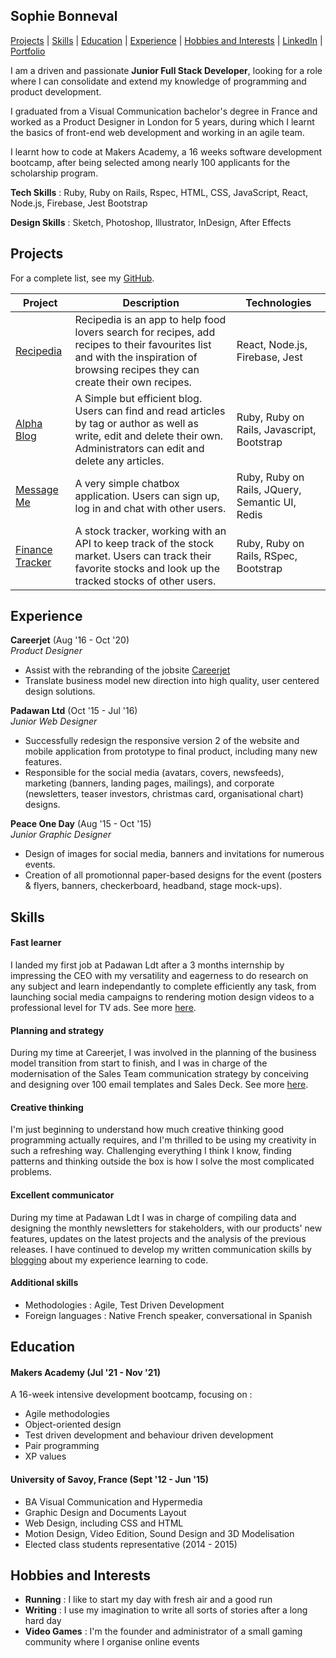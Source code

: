 ## Sophie Bonneval

[Projects](#projects) | [Skills](#skills) | [Education](#education) | [Experience](#experience) | [Hobbies and Interests](#hobbies-and-interests) | [LinkedIn](https://www.linkedin.com/in/sophie-bonneval-9b8b07a4/?originalSubdomain=uk) | [Portfolio](http://sophiebonneval.com/)

I am a driven and passionate **Junior Full Stack Developer**, looking for a role where I can consolidate and extend my knowledge of programming and product development.

I graduated from a Visual Communication bachelor's degree in France and worked as a Product Designer in London for 5 years, during which I learnt the basics of front-end web development and working in an agile team. 

I learnt how to code at Makers Academy, a 16 weeks software development bootcamp, after being selected among nearly 100 applicants for the scholarship program.

**Tech Skills** : Ruby, Ruby on Rails, Rspec, HTML, CSS, JavaScript, React, Node.js, Firebase, Jest Bootstrap

**Design Skills** : Sketch, Photoshop, Illustrator, InDesign, After Effects

## Projects

For a complete list, see my [GitHub](https://github.com/Maldorana?tab=repositories).

| Project   | Description | Technologies |
|---        |---         |---           |
| [Recipedia](https://github.com/Maldorana/Recipedia) | Recipedia is an app to help food lovers search for recipes, add recipes to their favourites list and with the inspiration of browsing recipes they can create their own recipes. | React, Node.js, Firebase, Jest |
| [Alpha Blog](https://github.com/Maldorana/alpha-blog) | A Simple but efficient blog. Users can find and read articles by tag or author as well as write, edit and delete their own. Administrators can edit and delete any articles. | Ruby, Ruby on Rails, Javascript, Bootstrap |
| [Message Me](https://github.com/Maldorana/message-me)| A very simple chatbox application. Users can sign up, log in and chat with other users. | Ruby, Ruby on Rails, JQuery, Semantic UI, Redis |
| [Finance Tracker](https://github.com/Maldorana/finance-tracker) | A stock tracker, working with an API to keep track of the stock market. Users can track their favorite stocks and look up the tracked stocks of other users. | Ruby, Ruby on Rails, RSpec, Bootstrap |

## Experience

**Careerjet** (Aug '16 - Oct '20)    
*Product Designer*
- Assist with the rebranding of the jobsite [Careerjet](https://www.careerjet.co.uk/)
- Translate business model new direction into high quality, user centered design solutions.

**Padawan Ltd** (Oct '15 - Jul '16)    
*Junior Web Designer*
- Successfully redesign the responsive version 2 of the website and mobile application from prototype to final product, including many new features.
- Responsible for the social media (avatars, covers, newsfeeds), marketing (banners, landing pages, mailings), and corporate (newsletters, teaser investors, christmas card, organisational chart) designs.

**Peace One Day** (Aug '15 - Oct '15)   
*Junior Graphic Designer*
- Design of images for social media, banners and invitations for numerous events.
- Creation of all promotionnal paper-based designs for the event (posters & flyers, banners, checkerboard, headband, stage mock-ups).

## Skills

#### Fast learner

I landed my first job at Padawan Ldt after a 3 months internship by impressing the CEO with my versatility and eagerness to do research on any subject and learn independantly to complete efficiently any task, from launching social media campaigns to rendering motion design videos to a professional level for TV ads. See more [here](http://sophiebonneval.com/).

#### Planning and strategy

During my time at Careerjet, I was involved in the planning of the business model transition from start to finish, and I was in charge of the modernisation of the Sales Team communication strategy by conceiving and designing over 100 email templates and Sales Deck. See more [here](http://sophiebonneval.com/).

#### Creative thinking

I'm just beginning to understand how much creative thinking good programming actually requires, and I'm thrilled to be using my creativity in such a refreshing way. Challenging everything I think I know, finding patterns and thinking outside the box is how I solve the most complicated problems.

#### Excellent communicator

During my time at Padawan Ldt I was in charge of compiling data and designing the monthly newsletters for stakeholders, with our products' new features, updates on the latest projects and the analysis of the previous releases.
I have continued to develop my written communication skills by [blogging](https://alpha-blog-on-rails.herokuapp.com/) about my experience learning to code.

#### Additional skills

 - Methodologies : Agile, Test Driven Development
 - Foreign languages : Native French speaker, conversational in Spanish

## Education

#### Makers Academy (Jul '21 - Nov '21)

A 16-week intensive development bootcamp, focusing on :

- Agile methodologies
- Object-oriented design
- Test driven development and behaviour driven development
- Pair programming
- XP values

#### University of Savoy, France  (Sept '12 - Jun '15)

- BA Visual Communication and Hypermedia
- Graphic Design and Documents Layout
- Web Design, including CSS and HTML
- Motion Design, Video Edition, Sound Design and 3D Modelisation
- Elected class students representative (2014 - 2015)

## Hobbies and Interests

- **Running** : I like to start my day with fresh air and a good run
- **Writing** : I use my imagination to write all sorts of stories after a long hard day
- **Video Games** : I'm the founder and administrator of a small gaming community where I organise online events
